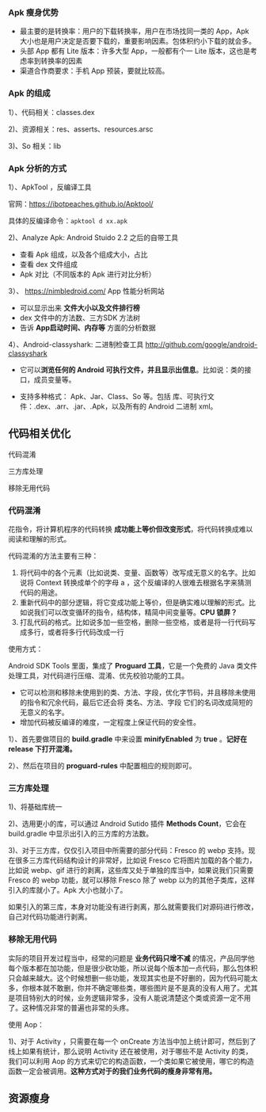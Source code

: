 ### Apk 瘦身优势

* 最主要的是转换率：用户的下载转换率，用户在市场找同一类的 App，Apk 大小也是用户决定是否要下载的，重要影响因素。包体积约小下载的就会多。
* 头部 App 都有 Lite 版本：许多大型 App，一般都有个一 Lite 版本，这也是考虑率到转换率的因素
* 渠道合作商要求：手机 App 预装，要就比较高。

### Apk 的组成

1）、代码相关：classes.dex

2)、资源相关：res、asserts、resources.arsc

3)、So 相关：lib

### Apk 分析的方式

1）、ApkTool ，反编译工具

官网：https://ibotpeaches.github.io/Apktool/

 具体的反编译命令：`apktool d xx.apk`

2)、Analyze Apk: Android Stuido 2.2 之后的自带工具

* 查看 Apk 组成，以及各个组成大小，占比
* 查看 dex 文件组成
* Apk 对比（不同版本的 Apk 进行对比分析）

3）、 https://nimbledroid.com/   App 性能分析网站   

* 可以显示出来 **文件大小以及文件排行榜**
* dex 文件中的方法数、三方SDK 方法树
* 告诉 **App启动时间、内存等** 方面的分析数据

4）、Android-classyshark: 二进制检查工具  http://github.com/google/android-classyshark

* 它可以**浏览任何的 Android 可执行文件，并且显示出信息**。比如说：类的接口，成员变量等。

* 支持多种格式： Apk、Jar、Class、So 等。包括 库、可执行文件：.dex、.arr、.jar、.Apk，以及所有的 Android 二进制 xml。

## 代码相关优化

代码混淆

三方库处理

移除无用代码



### 代码混淆

花指令，将计算机程序的代码转换 **成功能上等价但改变形式**，将代码转换成难以阅读和理解的形式。

代码混淆的方法主要有三种：

1. 将代码中的各个元素（比如说类、变量、函数等）改写成无意义的名字。比如说将 Context 转换成单个的字母 a ，这个反编译的人很难去根据名字来猜测代码的用途。
2. 重新代码中的部分逻辑，将它变成功能上等价，但是确实难以理解的形式。比如说我们可以改变循环的指令，结构体，精简中间变量等。**CPU 锁屏？**
3. 打乱代码的格式。比如说多加一些空格，删除一些空格，或者是将一行代码写成多行，或者将多行代码改成一行

 使用方式：

Android SDK Tools 里面，集成了 **Proguard 工具**，它是一个免费的 Java 类文件处理工具，对代码进行压缩、混淆、优先校验功能的工具。

* 它可以检测和移除未使用到的类、方法、字段，优化字节码，并且移除未使用的指令和冗余代码，最后它还会将 类名、方法、字段 它们的名词改成简短的无意义的名字。
* 增加代码被反编译的难度，一定程度上保证代码的安全性。

1）、首先要做项目的 **build.gradle**  中来设置 **minifyEnabled** 为 **true** 。**记好在 release 下打开混淆。**  

2）、然后在项目的 **proguard-rules** 中配置相应的规则即可。

### 三方库处理

1)、将基础库统一

2)、选用更小的库，可以通过 Android Sutido 插件 **Methods Count**，它会在 build.gradle 中显示出引入的三方库的方法数。

3)、对于三方库，仅仅引入项目中所需要的部分代码：Fresco 的 webp 支持。现在很多三方库代码结构设计的非常好，比如说 Fresco 它将图片加载的各个能力，比如说 webp、gif 进行的剥离，这些库又处于单独的库当中，如果说我们只需要 Fresco 的 webp 功能，就可以移除 Fresco 除了 webp 以为的其他子类库，这样引入的库就小了。Apk 大小也就小了。

如果引入的第三库，本身对功能没有进行剥离，那么就需要我们对源码进行修改，自己对代码功能进行剥离。

### 移除无用代码

实际的项目开发过程当中，经常的问题是 **业务代码只增不减** 的情况，产品同学他每个版本都在加功能，但是很少砍功能，所以说每个版本加一点代码，那么包体积只会越来越大。这个时候想删一些功能，发现其实也是不好删的，因为代码可能太多，你根本就不敢删，你并不确定哪些类，哪些图片是不是真的没有人用了。尤其是项目特别大的时候，业务逻辑非常多，没有人能说清楚这个类或资源一定不用了。这种情况非常的普遍也非常的头疼。

使用 Aop：

1)、对于 Activity ，只需要在每一个 onCreate 方法当中加上统计即可，然后到了线上如果有统计，那么说明 Activity 还在被使用，对于哪些不是 Activity 的类，我们可以利用 Aop 的方式来切它的构造函数，一个类如果它被使用，哪它的构造函数一定会被调用。**这种方式对于的我们业务代码的瘦身非常有用。**



## 资源瘦身









 

